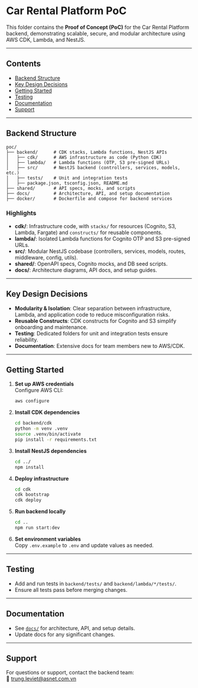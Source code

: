 # Car Rental Platform PoC

This folder contains the **Proof of Concept (PoC)** for the Car Rental Platform backend, demonstrating scalable, secure, and modular architecture using AWS CDK, Lambda, and NestJS.

---

## Contents

- [Backend Structure](#backend-structure)
- [Key Design Decisions](#key-design-decisions)
- [Getting Started](#getting-started)
- [Testing](#testing)
- [Documentation](#documentation)
- [Support](#support)

---

## Backend Structure

```
poc/
├── backend/      # CDK stacks, Lambda functions, NestJS APIs
│   ├── cdk/      # AWS infrastructure as code (Python CDK)
│   ├── lambda/   # Lambda functions (OTP, S3 pre-signed URLs)
│   ├── src/      # NestJS backend (controllers, services, models, etc.)
│   ├── tests/    # Unit and integration tests
│   ├── package.json, tsconfig.json, README.md
├── shared/       # API specs, mocks, and scripts
├── docs/         # Architecture, API, and setup documentation
├── docker/       # Dockerfile and compose for backend services
```

### Highlights

- **cdk/**: Infrastructure code, with `stacks/` for resources (Cognito, S3, Lambda, Fargate) and `constructs/` for reusable components.
- **lambda/**: Isolated Lambda functions for Cognito OTP and S3 pre-signed URLs.
- **src/**: Modular NestJS codebase (controllers, services, models, routes, middleware, config, utils).
- **shared/**: OpenAPI specs, Cognito mocks, and DB seed scripts.
- **docs/**: Architecture diagrams, API docs, and setup guides.

---

## Key Design Decisions

- **Modularity & Isolation**: Clear separation between infrastructure, Lambda, and application code to reduce misconfiguration risks.
- **Reusable Constructs**: CDK constructs for Cognito and S3 simplify onboarding and maintenance.
- **Testing**: Dedicated folders for unit and integration tests ensure reliability.
- **Documentation**: Extensive docs for team members new to AWS/CDK.

---

## Getting Started

1. **Set up AWS credentials**  
   Configure AWS CLI:  
   ```bash
   aws configure
   ```

2. **Install CDK dependencies**  
   ```bash
   cd backend/cdk
   python -m venv .venv
   source .venv/bin/activate
   pip install -r requirements.txt
   ```

3. **Install NestJS dependencies**  
   ```bash
   cd ../
   npm install
   ```

4. **Deploy infrastructure**  
   ```bash
   cd cdk
   cdk bootstrap
   cdk deploy
   ```

5. **Run backend locally**  
   ```bash
   cd ..
   npm run start:dev
   ```

6. **Set environment variables**  
   Copy `.env.example` to `.env` and update values as needed.

---

## Testing

- Add and run tests in `backend/tests/` and `backend/lambda/*/tests/`.
- Ensure all tests pass before merging changes.

---

## Documentation

- See [`docs/`](docs/) for architecture, API, and setup details.
- Update docs for any significant changes.

---

## Support

For questions or support, contact the backend team:  
📧 [trung.leviet@asnet.com.vn](mailto:trung.leviet@asnet.com.vn)
